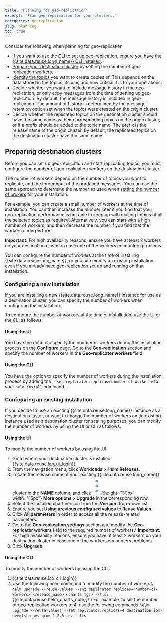 ```yaml
---
title: "Planning for geo-replication"
excerpt: "Plan geo-replication for your clusters."
categories: georeplication
slug: planning
toc: true
---
```


Consider the following when planning for geo-replication:
- If you want to use the CLI to set up geo-replication, ensure you have the [{{site.data.reuse.long_name}} CLI installed](../../installing/post-installation/#installing-the-cli).
-	[Prepare your destination cluster](#preparing-destination-clusters) by setting the number of geo-replication workers.
- [Identify the topics](../about/#what-to-replicate) you want to create copies of. This depends on the data stored in the topics, its use, and how critical it is to your operations.
-	Decide whether you want to include message history in the geo-replication, or only copy messages from the time of setting up geo-replication. By default, the message history is included in geo-replication. The amount of history is determined by the message retention option set when the topics were created on the origin cluster.
-	Decide whether the replicated topics on the destination cluster should have the same name as their corresponding topics on the origin cluster, or if a prefix should be added to the topic name. The prefix is the release name of the origin cluster. By default, the replicated topics on the destination cluster have the same name.

## Preparing destination clusters

Before you can set up geo-replication and start replicating topics, you must configure the number of geo-replication workers on the destination cluster.

The number of workers depend on the number of topics you want to replicate, and the throughput of the produced messages. You can use the same approach to determine the number as used when [setting the number of brokers](../../installing/planning/#sizing-considerations) for your installation.

For example, you can create a small number of workers at the time of installation. You can then increase the number later if you find that your geo-replication performance is not able to keep up with making copies of all the selected topics as required. Alternatively, you can start with a high number of workers, and then decrease the number if you find that the workers underperform.

**Important:** For high availability reasons, ensure you have at least 2 workers on your destination cluster in case one of the workers encounters problems.

You can configure the number of workers at the time of installing {{site.data.reuse.long_name}}, or you can modify an existing installation, even if you already have geo-replication set up and running on that installation.

### Configuring a new installation

If you are installing a new {{site.data.reuse.long_name}} instance for use as a destination cluster, you can specify the number of workers when configuring the installation.

To configure the number of workers at the time of installation, use the UI or the CLI as follows.

#### Using the UI

You have the option to specify the number of workers during the installation process on the [**Configure** page](../../installing/configuring/#setting-geo-replication-nodes). Go to the **Geo-replication** section and specify the number of workers in the **Geo-replicator workers** field.

#### Using the CLI

You have the option to specify the number of workers during the installation process by adding the `--set replicator.replicas=<number-of-workers>` to your `helm install` command.

### Configuring an existing installation

If you decide to use an existing {{site.data.reuse.long_name}} instance as a destination cluster, or want to change the number of workers on an existing instance used as a destination cluster for scaling purposes, you can modify the number of workers by using the UI or CLI as follows.

#### Using the UI

To modify the number of workers by using the UI:
1. Go to where your destination cluster is installed. {{site.data.reuse.icp_ui_login}}
2. From the navigation menu, click **Workloads > Helm Releases**.
3. Locate the release name of your existing {{site.data.reuse.long_name}} cluster in the **NAME** column, and click ![More options icon](../../images/more_options.png "Three vertical dots for the more options icon at end of each row."){:height="30px" width="15px"} **More options > Upgrade** in the corresponding row.
4. Select the installed chart version from the **Version** drop-down list.
5. Ensure you set **Using previous configured values** to **Reuse Values**.
6. Click **All parameters** in order to access all the release-related parameters.
7. Go to the **Geo-replication settings** section and modify the **Geo-replicator workers** field to the required number of workers.\\
   **Important:** For high availability reasons, ensure you have at least 2 workers on your destination cluster in case one of the workers encounters problems.
8. Click **Upgrade**.

#### Using the CLI

To modify the number of workers by using the CLI:
1. {{site.data.reuse.icp_cli_login}}
2. Use the following helm command to modify the number of workers:\\
   `helm upgrade --reuse-values --set replicator.replicas=<number-of-workers> <release_name> <charts.tgz> --tls`\\
   {{site.data.reuse.helm_charts_note}}\\
   \\
   For example, to set the number of geo-replication workers to 4, use the following command:\\
   `helm upgrade --reuse-values --set replicator.replicas=4 destination ibm-eventstreams-prod-1.2.0.tgz --tls`
